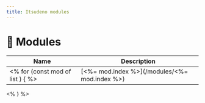 ```yaml
---
title: Itsudeno modules
---
```


# 🥡 Modules

| Name | Description |
| ---- | ----------- |
<% for (const mod of list ) { %>| [<%= mod.index %>](/modules/<%= mod.index %>) | *<%= mod.about %>* |
<% } %>